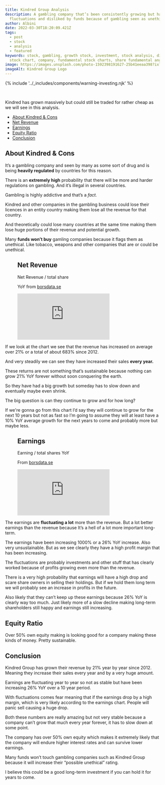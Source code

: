```yaml
---
title: Kindred Group Analysis
description: A gambling company that’s been consistently growing but has high
  fluctuations and disliked by funds because of gambling seen as unethical.
author: Albini
date: 2022-03-30T18:20:09.421Z
tags:
  - post
  - stock
  - analysis
  - featured
keywords: stock, gambling, growth stock, investment, stock analysis, dividend stock,
  stock chart, company, fundamental stock charts, share fundamental analysis
image: https://images.unsplash.com/photo-1592398191627-25b41eeaa398?ixlib=rb-1.2.1&ixid=MnwxMjA3fDB8MHxwaG90by1wYWdlfHx8fGVufDB8fHx8&auto=format&fit=crop&w=1032&q=80
imageAlt: Kindred Group Logo
---
```


{% include '../_includes/components/warning-investing.njk' %}

<br>
<p>
Kindred has grown massively but could still be traded for rather cheap as we will see in this analysis.
</p>

<ul>

<li><a href="#about-kindred">About Kindred & Cons</a></li>

<li><a href="#revenue">Net Revenue</a></li>

<li><a href="#earnings">Earnings</a></li>

<li><a href="#equity">Equity Ratio</a></li>

<li><a href="#conclusion">Conclusion</a></li>

</ul>

<h2 id="about-kindred">About Kindred & Cons</h2>

<p>

It’s a gambling company and seen by many as some sort of drug and is being **heavily regulated** by countries for this reason.

</p>

<p>

There is an **extremely high** probability that there will be more and harder regulations on gambling. And it’s illegal in several countries.

</p>

<p>

Gambling is highly addictive and that’s a *fact.*

</p>

<p>

Kindred and other companies in the gambling business could lose their licences in an entity country making them lose all the revenue for that country.

</p>
<p>

And theoretically could lose many countries at the same time making them lose huge portions of their revenue and potential growth.

</p>

<p>

Many **funds won’t buy** gamling companies because it flags them as unethical. Like tobacco, weapons and other companies that are or could be unethical.

</p>

<figure>

<figcaption class="text-centered">

  <h2 id="revenue">Net Revenue</h2>
  <p>Net Revenue / total share</p>
  <p class="text-light">YoY from <a href="https://borsdata.se/" target="_blank">borsdata.se</a></p>

</figcaption>

<iframe loading="lazy" seamless frameborder="0" scrolling="no" src="https://docs.google.com/spreadsheets/d/e/2PACX-1vTZ6q_7lsfgYji-CUQAKaYxp87WSM9Gk8QT04MVgoJKYI9egNezBpvFnp667fKEtTvlFegjwOBVow3o/pubchart?oid=690255900&amp;format=interactive"></iframe>

</figure>

<p>If we look at the chart we see that the revenue has increased on average over <span class="text-plus">21%</span> or a total of about <span class="text-plus">683%</span> since 2012.</p>

<p>And very steadily we can see they have increased their sales <b>every year.</b></p>

<p>These returns are not something that’s sustainable because nothing can grow <span class="text-plus">21%</span> YoY forever without soon conquering the earth.</p>

<p>So they have had a big growth but someday has to slow down and eventually maybe even shrink.</p>

<p>The big question is can they continue to grow and for how long?</p>

<p>If we're gonna go from this chart I’d say they will continue to grow for the next 10 years but not as fast so I’m going to assume they will at least have a 10% YoY average growth for the next years to come and probably more but maybe less.</p>

<figure>

<figcaption class="text-centered">

  <h2 id="earnings">Earnings</h2>

  <p>Earning / total shares YoY</p>

  <p class="text-light">From <a href="www.borsdata.se" target="_blank">borsdata.se</a>

</figcaption>

<iframe loading="lazy" seamless frameborder="0" scrolling="no" src="https://docs.google.com/spreadsheets/d/e/2PACX-1vTZ6q_7lsfgYji-CUQAKaYxp87WSM9Gk8QT04MVgoJKYI9egNezBpvFnp667fKEtTvlFegjwOBVow3o/pubchart?oid=1231751740&amp;format=interactive"></iframe>

</figure>

<p>The earnings are <b>fluctuating a lot</b> more than the revenue. But a lot better earnings than the revenue because It’s a hell of a lot more important long-term.</p>

<p>The earnings have been increasing <span class="text-plus">1000%</span> or a <span class="text-plus">26%</span> YoY increase. Also very unsustainable. But as we see clearly they have a high profit margin that has been increasing.</p>

<p>The fluctuations are probably investments and other stuff that has clearly worked because of profits growing even more than the revenue.</p>

<p>There is a very high probability that earnings will have a high drop and scare share owners in selling their holdings. But if we hold them long term we will probably see an increase in profits in the future.</p>

<p>Also likely that they can’t keep up these earnings because 26% YoY is clearly way too much. Just likely more of a slow decline making long-term shareholders still happy and earnings still increasing.</p>

<h2 id="equity">Equity Ratio</h2>

<p>Over 50% own equity making is looking good for a company making these kinds of money. Pretty sustainable.</p>

<h2 id="conclusion">Conclusion</h2>

<p>Kindred Group has grown their revenue by <span class="text-plus">21%</span> year by year since 2012. Meaning they increase their sales every year and by a very huge amount.</p>

<p>Earnings are fluctuating year to year so not as stable but have been increasing <span class="text-plus">26%</span> YoY over a 10 year period.</p>

<p>With fluctuations comes fear meaning that if the earnings drop by a high margin, which is very likely according to the earnings chart. People will panic sell causing a huge drop.</p>

<p>Both these numbers are really amazing but not very stable because a company can’t grow that much every year forever, it has to slow down at some point.</p>

<p>The company has over 50% own equity which makes it extremely likely that the company will endure higher interest rates and can survive lower earnings.</p>

<p>Many funds won’t touch gambling companies such as Kindred Group because it will increase their “possible unethical” rating.</p>

<p>I believe this could be a good long-term investment if you can hold it for years to come.</p>